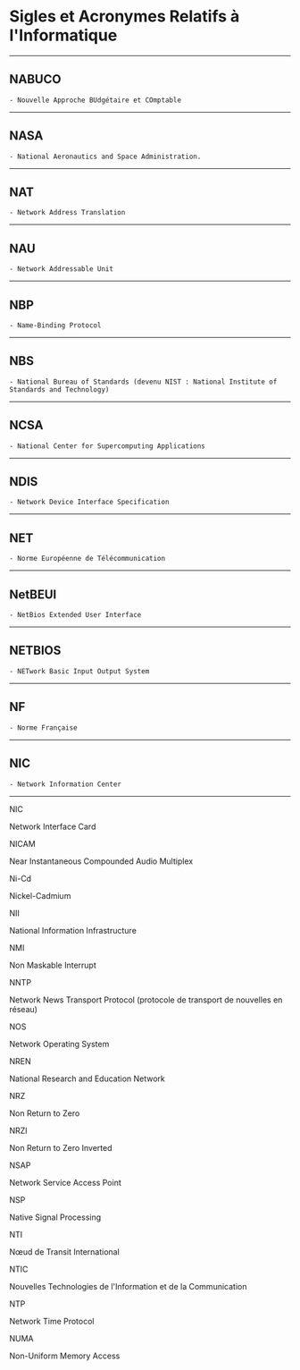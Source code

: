 # **Sigles et Acronymes Relatifs à l'Informatique**

---
## **NABUCO**

    - Nouvelle Approche BUdgétaire et COmptable
---
## **NASA**

    - National Aeronautics and Space Administration.
---
## **NAT**

    - Network Address Translation
---
## **NAU**

    - Network Addressable Unit
---
## **NBP**

    - Name-Binding Protocol
---
## **NBS**

    - National Bureau of Standards (devenu NIST : National Institute of Standards and Technology)
---
## **NCSA**

    - National Center for Supercomputing Applications
---
## **NDIS**

    - Network Device Interface Specification
---
## **NET**

    - Norme Européenne de Télécommunication
---
## **NetBEUI**

    - NetBios Extended User Interface
---
## **NETBIOS**

    - NETwork Basic Input Output System
---
## **NF**

    - Norme Française
---
## **NIC**

    - Network Information Center
---
NIC

Network Interface Card

NICAM

Near Instantaneous Compounded Audio Multiplex

Ni-Cd

Nickel-Cadmium

NII

National Information Infrastructure

NMI

Non Maskable Interrupt

NNTP

Network News Transport Protocol (protocole de transport de nouvelles en réseau)

NOS

Network Operating System

NREN

National Research and Education Network

NRZ

Non Return to Zero

NRZI

Non Return to Zero Inverted

NSAP

Network Service Access Point

NSP

Native Signal Processing

NTI

Nœud de Transit International

NTIC

Nouvelles Technologies de l'Information et de la Communication

NTP

Network Time Protocol

NUMA

Non-Uniform Memory Access